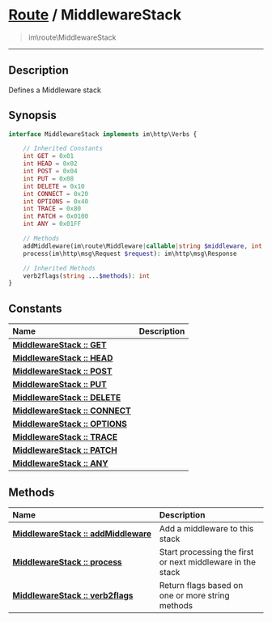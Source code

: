 # [Route](route.md) / MiddlewareStack
 > im\route\MiddlewareStack
____

## Description
Defines a Middleware stack

## Synopsis
```php
interface MiddlewareStack implements im\http\Verbs {

    // Inherited Constants
    int GET = 0x01
    int HEAD = 0x02
    int POST = 0x04
    int PUT = 0x08
    int DELETE = 0x10
    int CONNECT = 0x20
    int OPTIONS = 0x40
    int TRACE = 0x80
    int PATCH = 0x0100
    int ANY = 0x01FF

    // Methods
    addMiddleware(im\route\Middleware|callable|string $middleware, int $flags = im\http\Verbs::ANY): void
    process(im\http\msg\Request $request): im\http\msg\Response

    // Inherited Methods
    verb2flags(string ...$methods): int
}
```

## Constants
| Name | Description |
| :--- | :---------- |
| [__MiddlewareStack&nbsp;::&nbsp;GET__](route-MiddlewareStack-prop_GET.md) |  |
| [__MiddlewareStack&nbsp;::&nbsp;HEAD__](route-MiddlewareStack-prop_HEAD.md) |  |
| [__MiddlewareStack&nbsp;::&nbsp;POST__](route-MiddlewareStack-prop_POST.md) |  |
| [__MiddlewareStack&nbsp;::&nbsp;PUT__](route-MiddlewareStack-prop_PUT.md) |  |
| [__MiddlewareStack&nbsp;::&nbsp;DELETE__](route-MiddlewareStack-prop_DELETE.md) |  |
| [__MiddlewareStack&nbsp;::&nbsp;CONNECT__](route-MiddlewareStack-prop_CONNECT.md) |  |
| [__MiddlewareStack&nbsp;::&nbsp;OPTIONS__](route-MiddlewareStack-prop_OPTIONS.md) |  |
| [__MiddlewareStack&nbsp;::&nbsp;TRACE__](route-MiddlewareStack-prop_TRACE.md) |  |
| [__MiddlewareStack&nbsp;::&nbsp;PATCH__](route-MiddlewareStack-prop_PATCH.md) |  |
| [__MiddlewareStack&nbsp;::&nbsp;ANY__](route-MiddlewareStack-prop_ANY.md) |  |

## Methods
| Name | Description |
| :--- | :---------- |
| [__MiddlewareStack&nbsp;::&nbsp;addMiddleware__](route-MiddlewareStack-addMiddleware.md) | Add a middleware to this stack |
| [__MiddlewareStack&nbsp;::&nbsp;process__](route-MiddlewareStack-process.md) | Start processing the first or next middleware in the stack |
| [__MiddlewareStack&nbsp;::&nbsp;verb2flags__](route-MiddlewareStack-verb2flags.md) | Return flags based on one or more string methods |
